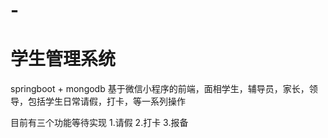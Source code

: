 # - <h1>学生管理系统</h1>
springboot + mongodb 基于微信小程序的前端，面相学生，辅导员，家长，领导，包括学生日常请假，打卡，等一系列操作

目前有三个功能等待实现
1.请假
2.打卡
3.报备
